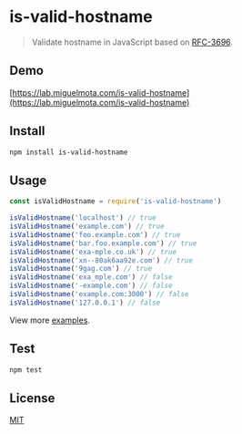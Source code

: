 # is-valid-hostname

> Validate hostname in JavaScript based on [RFC-3696](https://tools.ietf.org/html/rfc3696#section-2).

## Demo

[https://lab.miguelmota.com/is-valid-hostname](https://lab.miguelmota.com/is-valid-hostname)

## Install

```bash
npm install is-valid-hostname
```

## Usage

```javascript
const isValidHostname = require('is-valid-hostname')

isValidHostname('localhost') // true
isValidHostname('example.com') // true
isValidHostname('foo.example.com') // true
isValidHostname('bar.foo.example.com') // true
isValidHostname('exa-mple.co.uk') // true
isValidHostname('xn--80ak6aa92e.com') // true
isValidHostname('9gag.com') // true
isValidHostname('exa_mple.com') // false
isValidHostname('-example.com') // false
isValidHostname('example.com:3000') // false
isValidHostname('127.0.0.1') // false
```

View more [examples](./test/test.js).

## Test

```bash
npm test
```

## License

[MIT](LICENSE)
